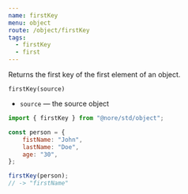 ```yaml
---
name: firstKey
menu: object
route: /object/firstKey
tags:
  - firstKey
  - first
---
```


Returns the first key of the first element of an object.

`firstKey(source)`

- `source` — the source object

```js
import { firstKey } from "@nore/std/object";

const person = {
	fistName: "John",
	lastName: "Doe",
	age: "30",
};

firstKey(person);
// -> "firstName"
```
